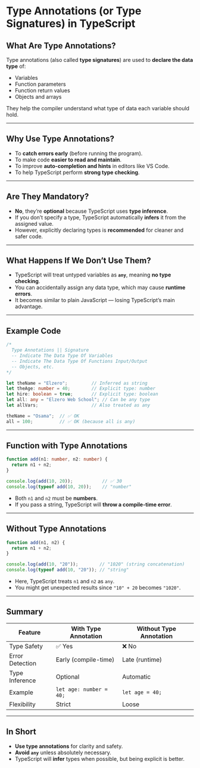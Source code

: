 #  Type Annotations (or Type Signatures) in TypeScript

##  What Are Type Annotations?
Type annotations (also called **type signatures**) are used to **declare the data type** of:
- Variables  
- Function parameters  
- Function return values  
- Objects and arrays  

They help the compiler understand what type of data each variable should hold.

---

##  Why Use Type Annotations?
- To **catch errors early** (before running the program).  
- To make code **easier to read and maintain**.  
- To improve **auto-completion and hints** in editors like VS Code.  
- To help TypeScript perform **strong type checking**.

---

##  Are They Mandatory?
- **No**, they’re **optional** because TypeScript uses **type inference**.  
- If you don’t specify a type, TypeScript automatically **infers** it from the assigned value.  
- However, explicitly declaring types is **recommended** for cleaner and safer code.

---

##  What Happens If We Don’t Use Them?
- TypeScript will treat untyped variables as **`any`**, meaning **no type checking**.  
- You can accidentally assign any data type, which may cause **runtime errors**.  
- It becomes similar to plain JavaScript — losing TypeScript’s main advantage.

---

##  Example Code

```typescript
/*
  Type Annotations || Signature
  -- Indicate The Data Type Of Variables
  -- Indicate The Data Type Of Functions Input/Output
  -- Objects, etc.
*/

let theName = "Elzero";         // Inferred as string
let theAge: number = 40;        // Explicit type: number
let hire: boolean = true;       // Explicit type: boolean
let all: any = "Elzero Web School"; // Can be any type
let allVars;                    // Also treated as any

theName = "Osama";  // ✅ OK
all = 100;          // ✅ OK (because all is any)
```

---

##  Function with Type Annotations
```typescript
function add(n1: number, n2: number) {
  return n1 + n2;
}

console.log(add(10, 20));           // ✅ 30
console.log(typeof add(10, 20));    // "number"
```

- Both `n1` and `n2` must be **numbers**.  
- If you pass a string, TypeScript will **throw a compile-time error**.

---

##  Without Type Annotations
```typescript
function add(n1, n2) {
  return n1 + n2;
}

console.log(add(10, "20"));        // "1020" (string concatenation)
console.log(typeof add(10, "20")); // "string"
```

- Here, TypeScript treats `n1` and `n2` as `any`.  
- You might get unexpected results since `"10" + 20` becomes `"1020"`.

---

##  Summary

| Feature | With Type Annotation | Without Type Annotation |
|----------|----------------------|--------------------------|
| Type Safety | ✅ Yes | ❌ No |
| Error Detection | Early (compile-time) | Late (runtime) |
| Type Inference | Optional | Automatic |
| Example | `let age: number = 40;` | `let age = 40;` |
| Flexibility | Strict | Loose |

---

##  In Short
- **Use type annotations** for clarity and safety.  
- **Avoid `any`** unless absolutely necessary.  
- TypeScript will **infer** types when possible, but being explicit is better.
